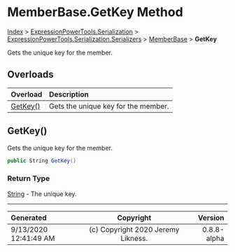 ﻿# MemberBase.GetKey Method

[Index](../index.md) > [ExpressionPowerTools.Serialization](ExpressionPowerTools.Serialization.a.md) > [ExpressionPowerTools.Serialization.Serializers](ExpressionPowerTools.Serialization.Serializers.n.md) > [MemberBase](ExpressionPowerTools.Serialization.Serializers.MemberBase.cs.md) > **GetKey**

Gets the unique key for the member.

## Overloads

| Overload | Description |
| :-- | :-- |
| [GetKey()](#getkey) | Gets the unique key for the member. |
## GetKey()

Gets the unique key for the member.

```csharp
public String GetKey()
```

### Return Type

 [String](https://docs.microsoft.com/dotnet/api/system.string)  - The unique key.



---

| Generated | Copyright | Version |
| :-- | :-: | --: |
| 9/13/2020 12:41:49 AM | (c) Copyright 2020 Jeremy Likness. | 0.8.8-alpha |

